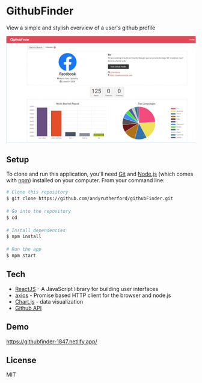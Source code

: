 # GithubFinder

View a simple and stylish overview of a user's github profile

<img src="./img/screenshot.jpg" width="800">

## Setup

To clone and run this application, you'll need [Git](https://git-scm.com/) and [Node.js](https://nodejs.org/) (which comes with [npm](https://www.npmjs.com/)) installed on your computer. From your command line:

```sh
# Clone this repository
$ git clone https://github.com/andyrutherford/githubFinder.git

# Go into the repository
$ cd

# Install dependencies
$ npm install

# Run the app
$ npm start
```

## Tech

- [ReactJS](https://reactjs.org/) - A JavaScript library for building user interfaces
- [axios](https://github.com/axios/axios) - Promise based HTTP client for the browser and node.js
- [Chart.js](https://www.chartjs.org/) - data visualization
- [Github API](https://developer.github.com/v3/)

## Demo

https://githubfinder-1847.netlify.app/

## License

MIT
